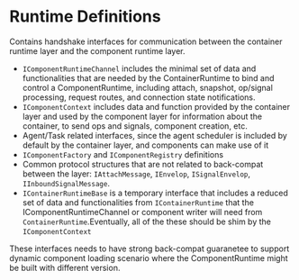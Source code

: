 # Runtime Definitions

Contains handshake interfaces for communication between the container runtime layer and the component runtime layer.

- `IComponentRuntimeChannel` includes the minimal set of data and functionalities that are needed by the ContainerRuntime to bind and control a ComponentRuntime, including attach, snapshot, op/signal processing, request routes, and connection state notifications.
- `IComponentContext` includes data and function provided by the container layer and used by the component layer for information about the container, to send ops and signals, component creation, etc.
- Agent/Task related interfaces, since the agent scheduler is included by default by the container layer, and components can make use of it
- `IComponentFactory` and `IComponentRegistry` definitions
- Common protocol structures that are not related to back-compat between the layer: `IAttachMessage`, `IEnvelop`, `ISignalEnvelop`, `IInboundSignalMessage`.
- `IContainerRuntimeBase` is a temporary interface that includes a reduced set of data and functionalities from `IContainerRuntime` that the IComponentRuntimeChannel or component writer will need from `ContainerRuntime`.Eventually, all of the these should be shim by the `IComponentContext`

These interfaces needs to have strong back-compat guaranetee to support dynamic component loading scenario where the ComponentRuntime might be built with different version.
